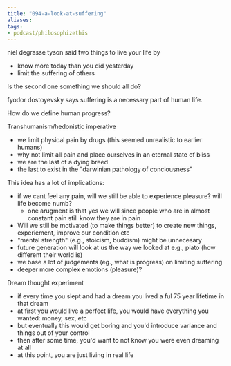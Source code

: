 ```yaml
---
title: "094-a-look-at-suffering"
aliases: 
tags: 
- podcast/philosophizethis
---
```


niel degrasse tyson said two things to live your life by
- know more today than you did yesterday
- limit the suffering of others

Is the second one something we should all do?

fyodor dostoyevsky says suffering is a necessary part of human life.

How do we define human progress?

Transhumanism/hedonistic imperative
- we limit physical pain by drugs (this seemed unrealistic to earlier humans)
- why not limit all pain and place ourselves in an eternal state of bliss
- we are the last of a dying breed
- the last to exist in the "darwinian pathology of conciousness"

This idea has a lot of implications: 
- if we cant feel any pain, will we still be able to experience pleasure? will life become numb?
	- one arugment is that yes we will since people who are in almost constant pain still know they are in pain
- Will we still be motivated (to make things better) to create new things, experiement, improve our condition etc
- "mental strength" (e.g., stoicism, buddism) might be unnecesary 
- future generation will look at us the way we looked at e.g., plato (how different their world is)
- we base a lot of judgements (eg., what is progress) on limiting suffering 
- deeper more complex emotions (pleasure)?

Dream thought experiment
- if every time you slept and had a dream you lived a ful 75 year lifetime in that dream
- at first you would live a perfect life, you would have everything you wanted: money, sex, etc
- but eventually this would get boring and you'd introduce variance and things out of your control
- then after some time, you'd want to not know you were even dreaming at all
- at this point, you are just living in real life
